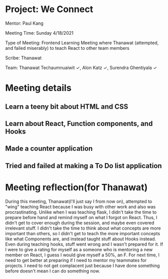 # Project: We Connect
Mentor: Paul Kang

Meeting Time: Sunday 4/18/2021

Type of Meeting: Frontend Learning Meeting where Thanawat (attempted, and failed miserably) to teach React to other team members

Scribe: Thanawat 

Team: Thanawat Techaumnuaiwit ✓,  Alon Katz ✓, Surendra Ghentiyala ✓
# Meeting details
## Learn a teeny bit about HTML and CSS
## Learn about React, Function components, and Hooks
## Made a counter application
## Tried and failed at making a To Do list application

# Meeting reflection(for Thanawat)
During this meeting, Thanawat(I'll just say I from now on), attempted to "wing" teaching React because I was busy with other work and also was procrastinating. Unlike when I was teaching flask, I didn't take the time to prepare before hand and remind myself on what I forgot on React. Thus, I didn't get to cover enough during the session, and maybe even covered irrelevant stuff. I didn't take the time to think about what concepts are more important than others, so I didn't get to teach the more important concepts like what Components are, and instead taught stuff about Hooks instead. Even during teaching hooks, stuff went wrong and I wasn't prepared for it. If I were to give a rating for myself as a someone who is mentoring a new member on React, I guess I would give myself a 50%, an F. For next time, I need to get better at preparing if I need to mentor my teammates for projects. I need to not get complacent just because I have done something before doesn't mean I can do something now.
